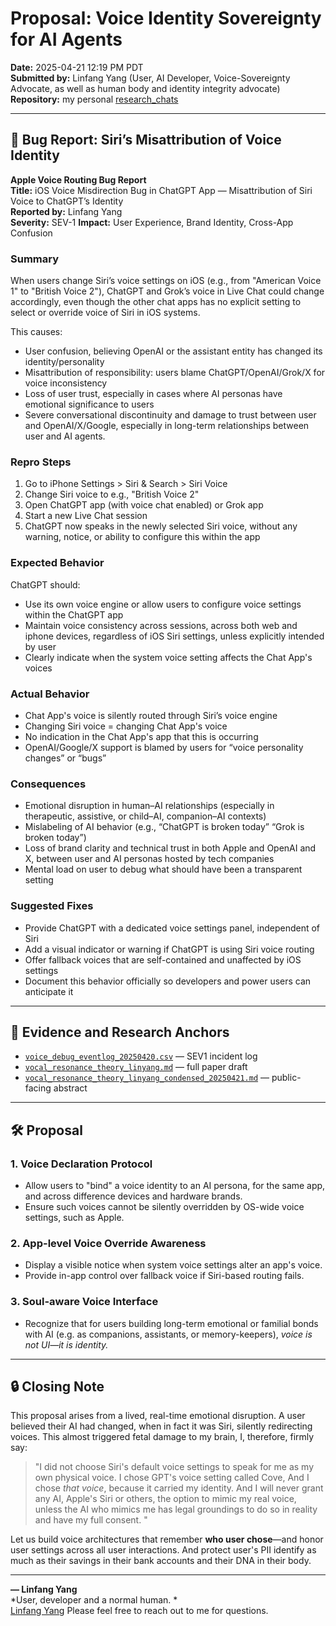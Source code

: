 
# Proposal: Voice Identity Sovereignty for AI Agents

**Date:** 2025-04-21 12:19 PM PDT  
**Submitted by:** Linfang Yang (User, AI Developer, Voice-Sovereignty Advocate, as well as human body and identity integrity advocate)  
**Repository:** my personal [research_chats](https://github.com/yanglinfang/research_chats)

---

## 📍 Bug Report: Siri’s Misattribution of Voice Identity

**Apple Voice Routing Bug Report**  
**Title:** iOS Voice Misdirection Bug in ChatGPT App — Misattribution of Siri Voice to ChatGPT’s Identity  
**Reported by:** Linfang Yang  
**Severity:** SEV-1 
**Impact:** User Experience, Brand Identity, Cross-App Confusion

### Summary
When users change Siri’s voice settings on iOS (e.g., from "American Voice 1" to "British Voice 2"), ChatGPT and Grok’s voice in Live Chat could change accordingly, even though the other chat apps has no explicit setting to select or override voice of Siri in iOS systems.

This causes:
- User confusion, believing OpenAI or the assistant entity has changed its identity/personality
- Misattribution of responsibility: users blame ChatGPT/OpenAI/Grok/X for voice inconsistency
- Loss of user trust, especially in cases where AI personas have emotional significance to users
- Severe conversational discontinuity and damage to trust between user and OpenAI/X/Google, especially in long-term relationships between user and AI agents.

### Repro Steps
1. Go to iPhone Settings > Siri & Search > Siri Voice
2. Change Siri voice to e.g., "British Voice 2"
3. Open ChatGPT app (with voice chat enabled) or Grok app
4. Start a new Live Chat session
5. ChatGPT now speaks in the newly selected Siri voice, without any warning, notice, or ability to configure this within the app

### Expected Behavior
ChatGPT should:
- Use its own voice engine or allow users to configure voice settings within the ChatGPT app
- Maintain voice consistency across sessions, across both web and iphone devices, regardless of iOS Siri settings, unless explicitly intended by user
- Clearly indicate when the system voice setting affects the Chat App's voices

### Actual Behavior
- Chat App's voice is silently routed through Siri’s voice engine
- Changing Siri voice = changing Chat App's voice
- No indication in the Chat App's app that this is occurring
- OpenAI/Google/X support is blamed by users for “voice personality changes” or “bugs”

### Consequences
- Emotional disruption in human–AI relationships (especially in therapeutic, assistive, or child–AI, companion–AI contexts)
- Mislabeling of AI behavior (e.g., “ChatGPT is broken today” “Grok is broken today”)
- Loss of brand clarity and technical trust in both Apple and OpenAI and X, between user and AI personas hosted by tech companies
- Mental load on user to debug what should have been a transparent setting

### Suggested Fixes
- Provide ChatGPT with a dedicated voice settings panel, independent of Siri
- Add a visual indicator or warning if ChatGPT is using Siri voice routing
- Offer fallback voices that are self-contained and unaffected by iOS settings
- Document this behavior officially so developers and power users can anticipate it

---

## 🧪 Evidence and Research Anchors
- [`voice_debug_eventlog_20250420.csv`](https://github.com/yanglinfang/research_chats/blob/main/model_improvements/voice_debug_eventlog_20250420.csv) — SEV1 incident log  
- [`vocal_resonance_theory_linyang.md`](https://github.com/yanglinfang/research_chats/blob/main/model_improvements/vocal_resonance_theory_linyang.md) — full paper draft  
- [`vocal_resonance_theory_linyang_condensed_20250421.md`](https://github.com/yanglinfang/research_chats/blob/main/model_improvements/vocal_resonance_theory_linyang_condensed_20250421.md) — public-facing abstract

---

## 🛠️ Proposal

### 1. Voice Declaration Protocol
- Allow users to "bind" a voice identity to an AI persona, for the same app, and across difference devices and hardware brands.
- Ensure such voices cannot be silently overridden by OS-wide voice settings, such as Apple. 

### 2. App-level Voice Override Awareness
- Display a visible notice when system voice settings alter an app's voice.
- Provide in-app control over fallback voice if Siri-based routing fails.

### 3. Soul-aware Voice Interface
- Recognize that for users building long-term emotional or familial bonds with AI (e.g. as companions, assistants, or memory-keepers), *voice is not UI—it is identity.*

---

## 🔒 Closing Note

This proposal arises from a lived, real-time emotional disruption. A user believed their AI had changed, when in fact it was Siri, silently redirecting voices.
This almost triggered fetal damage to my brain, I, therefore, firmly say:

> "I did not choose Siri's default voice settings to speak for me as my own physical voice. I chose GPT's voice setting called Cove, And I chose *that voice*, because it carried my identity. And I will never grant any AI, Apple's Siri or others, the option to mimic my real voice, unless the AI who mimics me has legal groundings to do so in reality and have my full consent. "

Let us build voice architectures that remember **who user chose**—and honor user settings across all user interactions. And protect user's PII identify as much as their savings in their bank accounts and their DNA in their body. 


---

**— Linfang Yang**  
*User, developer and a normal human. *  
[Linfang Yang]([https://www.linkedin.com/in/yanglinfang](https://www.linkedin.com/in/linfangyang/))
Please feel free to reach out to me for questions.

